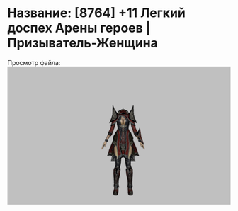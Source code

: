 # Название: [8764] +11 Легкий доспех Арены героев | Призыватель-Женщина

Просмотр файла:
![p090031.png](p090031.png)